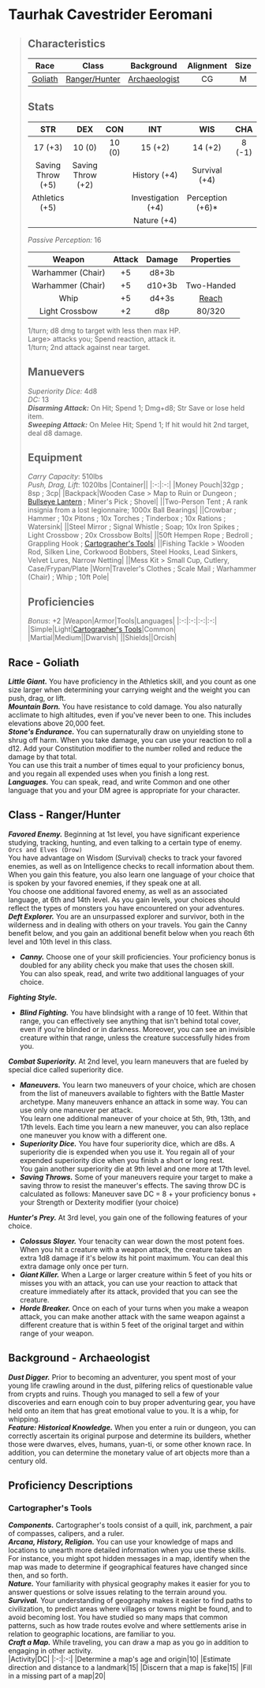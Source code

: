 # Taurhak Cavestrider Eeromani
> ## Characteristics
> |Race|Class|Background|Alignment|Size|Speed|-|HP|AC|
> |:-:|:-:|:-:|:-:|:-:|:-:|:-:|:-:|:-:|
> |[Goliath](#race---goliath)|[Ranger/Hunter](#class---rangerhunter)|[Archaeologist](#background---archaeologist)|CG|M|30ft|-|22|14|
>
> ## Stats
> |STR|DEX|CON|INT|WIS|CHA|
> |:-:|:-:|:-:|:-:|:-:|:-:|
> |17 (+3)|10 (0)|10 (0)|15 (+2)|14 (+2)|8 (-1)|
> |Saving Throw (+5)|Saving Throw (+2)||History (+4)|Survival (+4)||
> |Athletics (+5)|||Investigation (+4)|Perception (+6)*|
> ||||Nature (+4)||
> _Passive Perception:_ 16
> 
> |Weapon|Attack|Damage|Properties|
> |:-:|:-:|:-:|:-:|
> |Warhammer (Chair)|+5|d8+3b||
> |Warhammer (Chair)|+5|d10+3b|Two-Handed|
> |Whip|+5|d4+3s|[Reach](https://5e.tools/items.html#whip_phb)|
> |Light Crossbow|+2|d8p|80/320|
>
> 1/turn; d8 dmg to target with less then max HP.  
> Large> attacks you; Spend reaction, attack it.  
> 1/turn; 2nd attack against near target.
>
> ## Manuevers
> _Superiority Dice:_ 4d8  
> _DC:_ 13  
> _**Disarming Attack:**_ On Hit; Spend 1; Dmg+d8; Str Save or lose held item.  
> _**Sweeping Attack:**_ On Melee Hit; Spend 1; If hit would hit 2nd target, deal d8 damage.
>
> ## Equipment
> _Carry Capacity_: 510lbs  
> _Push, Drag, Lift_: 1020lbs
> |Container||
> |:-:|:-:|
> |Money Pouch|32gp ; 8sp ; 3cp|
> |Backpack|Wooden Case > Map to Ruin or Dungeon ; [Bullseye Lantern](https://5e.tools/items.html#bullseye%20lantern_phb) ; Miner's Pick ; Shovel|
> ||Two-Person Tent ; A rank insignia from a lost legionnaire; 1000x Ball Bearings|
> ||Crowbar ; Hammer ; 10x Pitons ; 10x Torches ; Tinderbox ; 10x Rations ; Watersink|
> ||Steel Mirror ; Signal Whistle ; Soap; 10x Iron Spikes ; Light Crossbow ; 20x Crossbow Bolts|
> ||50ft Hempen Rope ; Bedroll ; Grappling Hook ; [Cartographer's Tools](#cartographers-tools)|
> ||Fishing Tackle > Wooden Rod, Silken Line, Corkwood Bobbers, Steel Hooks, Lead Sinkers, Velvet Lures, Narrow Netting|
> ||Mess Kit > Small Cup, Cutlery, Case/Frypan/Plate
> |Worn|Traveler's Clothes ; Scale Mail ; Warhammer (Chair) ; Whip ; 10ft Pole|
>
> ## Proficiencies
> _Bonus_: +2
> |Weapon|Armor|Tools|Languages|
> |:-:|:-:|:-:|:-:|
> |Simple|Light|[Cartographer's Tools](#cartographers-tools)|Common|
> |Martial|Medium||Dwarvish|
> ||Shields||Orcish|

## Race - Goliath
_**Little Giant.**_ You have proficiency in the Athletics skill, and you count as one size larger when determining your carrying weight and the weight you can push, drag, or lift.  
_**Mountain Born.**_ You have resistance to cold damage. You also naturally acclimate to high altitudes, even if you've never been to one. This includes elevations above 20,000 feet.  
_**Stone's Endurance.**_ You can supernaturally draw on unyielding stone to shrug off harm. When you take damage, you can use your reaction to roll a d12. Add your Constitution modifier to the number rolled and reduce the damage by that total.  
You can use this trait a number of times equal to your proficiency bonus, and you regain all expended uses when you finish a long rest.  
_**Languages.**_ You can speak, read, and write Common and one other language that you and your DM agree is appropriate for your character.

## Class - Ranger/Hunter
_**Favored Enemy.**_ Beginning at 1st level, you have significant experience studying, tracking, hunting, and even talking to a certain type of enemy.  `Orcs and Elves (Drow)`  
You have advantage on Wisdom (Survival) checks to track your favored enemies, as well as on Intelligence checks to recall information about them.  
When you gain this feature, you also learn one language of your choice that is spoken by your favored enemies, if they speak one at all.  
You choose one additional favored enemy, as well as an associated language, at 6th and 14th level. As you gain levels, your choices should reflect the types of monsters you have encountered on your adventures.  
_**Deft Explorer.**_  You are an unsurpassed explorer and survivor, both in the wilderness and in dealing with others on your travels. You gain the Canny benefit below, and you gain an additional benefit below when you reach 6th level and 10th level in this class.
 - _**Canny.**_ Choose one of your skill proficiencies. Your proficiency bonus is doubled for any ability check you make that uses the chosen skill.  
 You can also speak, read, and write two additional languages of your choice.  

_**Fighting Style.**_
- _**Blind Fighting.**_ You have blindsight with a range of 10 feet. Within that range, you can effectively see anything that isn't behind total cover, even if you're blinded or in darkness. Moreover, you can see an invisible creature within that range, unless the creature successfully hides from you.

_**Combat Superiority.**_ At 2nd level, you learn maneuvers that are fueled by special dice called superiority dice.
 - _**Maneuvers.**_ You learn two maneuvers of your choice, which are chosen from the list of maneuvers available to fighters with the Battle Master archetype. Many maneuvers enhance an attack in some way. You can use only one maneuver per attack.  
 You learn one additional maneuver of your choice at 5th, 9th, 13th, and 17th levels. Each time you learn a new maneuver, you can also replace one maneuver you know with a different one.
 - _**Superiority Dice.**_  You have four superiority dice, which are d8s. A superiority die is expended when you use it. You regain all of your expended superiority dice when you finish a short or long rest.  
 You gain another superiority die at 9th level and one more at 17th level.
 - _**Saving Throws.**_ Some of your maneuvers require your target to make a saving throw to resist the maneuver's effects. The saving throw DC is calculated as follows:
 Maneuver save DC = 8 + your proficiency bonus + your Strength or Dexterity modifier (your choice)

_**Hunter's Prey.**_ At 3rd level, you gain one of the following features of your choice.
 - _**Colossus Slayer.**_ Your tenacity can wear down the most potent foes. When you hit a creature with a weapon attack, the creature takes an extra 1d8 damage if it's below its hit point maximum. You can deal this extra damage only once per turn.
 - _**Giant Killer.**_ When a Large or larger creature within 5 feet of you hits or misses you with an attack, you can use your reaction to attack that creature immediately after its attack, provided that you can see the creature.
 - _**Horde Breaker.**_ Once on each of your turns when you make a weapon attack, you can make another attack with the same weapon against a different creature that is within 5 feet of the original target and within range of your weapon.

## Background - Archaeologist
_**Dust Digger.**_ Prior to becoming an adventurer, you spent most of your young life crawling around in the dust, pilfering relics of questionable value from crypts and ruins. Though you managed to sell a few of your discoveries and earn enough coin to buy proper adventuring gear, you have held onto an item that has great emotional value to you. It is a whip, for whipping.  
_**Feature: Historical Knowledge.**_ When you enter a ruin or dungeon, you can correctly ascertain its original purpose and determine its builders, whether those were dwarves, elves, humans, yuan-ti, or some other known race. In addition, you can determine the monetary value of art objects more than a century old.

## Proficiency Descriptions
### Cartographer's Tools
_**Components.**_ Cartographer's tools consist of a quill, ink, parchment, a pair of compasses, calipers, and a ruler.  
_**Arcana, History, Religion.**_ You can use your knowledge of maps and locations to unearth more detailed information when you use these skills. For instance, you might spot hidden messages in a map, identify when the map was made to determine if geographical features have changed since then, and so forth.  
_**Nature.**_ Your familiarity with physical geography makes it easier for you to answer questions or solve issues relating to the terrain around you.  
_**Survival.**_ Your understanding of geography makes it easier to find paths to civilization, to predict areas where villages or towns might be found, and to avoid becoming lost. You have studied so many maps that common patterns, such as how trade routes evolve and where settlements arise in relation to geographic locations, are familiar to you.  
_**Craft a Map.**_ While traveling, you can draw a map as you go in addition to engaging in other activity.  
|Activity|DC|
|:-:|:-:|
|Determine a map's age and origin|10|
|Estimate direction and distance to a landmark|15|
|Discern that a map is fake|15|
|Fill in a missing part of a map|20|